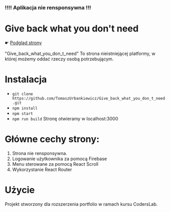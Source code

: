 ### !!!! Aplikacja nie rensponsywna !!! 

# Give back what you don't need
&#9755;  <a href='https://give-to-de-need.netlify.app/'>Podgląd strony</a> <br><br>
"Give_back_what_you_don_t_need" To strona nieistniejącej platformy, w której możemy oddać rzeczy osobą potrzebującym.<br>  
# Instalacja
 - `git clone https://github.com/TomaszUrbankiewicz/Give_back_what_you_don_t_need.git` <br>
 - `npm install`
 - `npm start`
 - `npm run build`
Stronę otwieramy w localhost:3000
# Główne cechy strony:
1. Strona nie rensponsywna.
2. Logowanie użytkownika za pomocą Firebase 
3. Menu sterowane za pomocą React Scroll
4. Wykorzystanie React Router

# Użycie
Projekt stworzony dla rozszerzenia portfolio w ramach kursu CodersLab.
